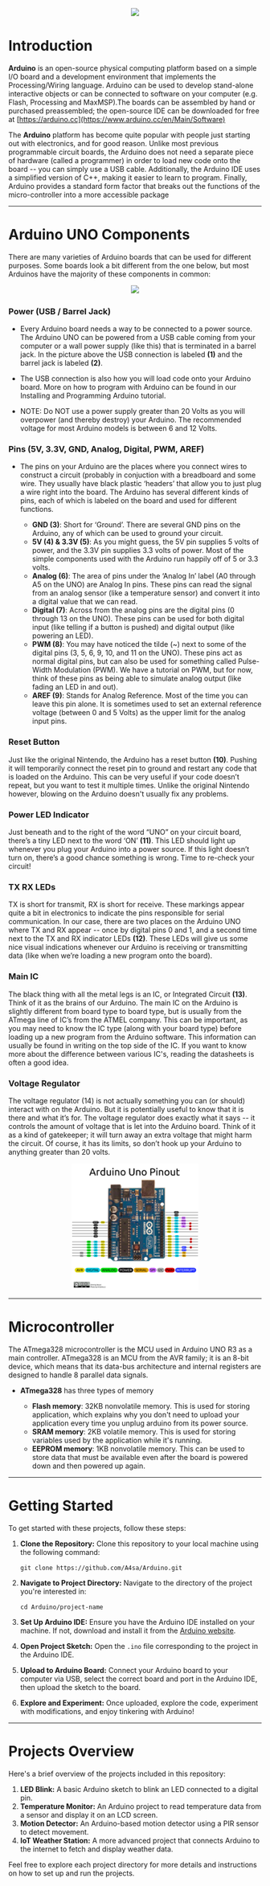 
<p align="center">
	<img src="http://content.arduino.cc/brand/arduino-color.svg" width="50%" />
</p>

# Introduction
**Arduino** is an open-source physical computing platform based on a simple I/O board and a development environment that implements the Processing/Wiring
language. Arduino can be used to develop stand-alone interactive objects or can be connected to software on your computer (e.g. Flash, Processing and MaxMSP).The boards can be assembled by hand or purchased preassembled; the open-source IDE can be downloaded for free at [https://arduino.cc](https://www.arduino.cc/en/Main/Software)

The **Arduino** platform has become quite popular with people just starting out with electronics, and for good reason. Unlike most previous programmable circuit boards, the Arduino does not need a separate piece of hardware (called a programmer) in order to load new code onto the board -- you can simply use a USB cable. Additionally, the Arduino IDE uses a simplified version of C++, making it easier to learn to program. Finally, Arduino provides a standard form factor that breaks out the functions of the micro-controller into a more accessible package <hr>

# Arduino UNO Components
There are many varieties of Arduino boards that can be used for different purposes. Some boards look a bit different from the one below, but most Arduinos have the majority of these components in common:
<p align="center">
	<img src="https://cdn.sparkfun.com/r/600-600/assets/b/f/e/9/c/513824face395f6d3d000000.png" width="50%" />
</p>

### Power (USB / Barrel Jack)
- Every Arduino board needs a way to be connected to a power source. The Arduino UNO can be powered from a USB cable coming from your computer or a wall power supply (like this) that is terminated in a barrel jack. In the picture above the USB connection is labeled **(1)** and the barrel jack is labeled **(2)**.

- The USB connection is also how you will load code onto your Arduino board. More on how to program with Arduino can be found in our Installing and Programming Arduino tutorial.

- NOTE: Do NOT use a power supply greater than 20 Volts as you will overpower (and thereby destroy) your Arduino. The recommended voltage for most Arduino models is between 6 and 12 Volts.

### Pins (5V, 3.3V, GND, Analog, Digital, PWM, AREF)
- The pins on your Arduino are the places where you connect wires to construct a circuit (probably in conjuction with a breadboard and some wire. They usually have black plastic ‘headers’ that allow you to just plug a wire right into the board. The Arduino has several different kinds of pins, each of which is labeled on the board and used for different functions.

  - **GND (3)**: Short for ‘Ground’. There are several GND pins on the Arduino, any of which can be used to ground your circuit.
  - **5V (4) & 3.3V (5)**: As you might guess, the 5V pin supplies 5 volts of power, and the 3.3V pin supplies 3.3 volts of power. Most of the simple components used with the Arduino run happily off of 5 or 3.3 volts.
  - **Analog (6)**: The area of pins under the ‘Analog In’ label (A0 through A5 on the UNO) are Analog In pins. These pins can read the signal from an analog sensor (like a temperature sensor) and convert it into a digital value that we can read.
  - **Digital (7)**: Across from the analog pins are the digital pins (0 through 13 on the UNO). These pins can be used for both digital input (like telling if a button is pushed) and digital output (like powering an LED).
  - **PWM (8)**: You may have noticed the tilde (~) next to some of the digital pins (3, 5, 6, 9, 10, and 11 on the UNO). These pins act as normal digital pins, but can also be used for something called Pulse-Width Modulation (PWM). We have a tutorial on PWM, but for now, think of these pins as being able to simulate analog output (like fading an LED in and out).
  - **AREF (9)**: Stands for Analog Reference. Most of the time you can leave this pin alone. It is sometimes used to set an external reference voltage (between 0 and 5 Volts) as the upper limit for the analog input pins.
 
### Reset Button
Just like the original Nintendo, the Arduino has a reset button **(10)**. Pushing it will temporarily connect the reset pin to ground and restart any code that is loaded on the Arduino. This can be very useful if your code doesn’t repeat, but you want to test it multiple times. Unlike the original Nintendo however, blowing on the Arduino doesn't usually fix any problems.

### Power LED Indicator
Just beneath and to the right of the word “UNO” on your circuit board, there’s a tiny LED next to the word ‘ON’ **(11)**. This LED should light up whenever you plug your Arduino into a power source. If this light doesn’t turn on, there’s a good chance something is wrong. Time to re-check your circuit!

### TX RX LEDs
TX is short for transmit, RX is short for receive. These markings appear quite a bit in electronics to indicate the pins responsible for serial communication. In our case, there are two places on the Arduino UNO where TX and RX appear -- once by digital pins 0 and 1, and a second time next to the TX and RX indicator LEDs **(12)**. These LEDs will give us some nice visual indications whenever our Arduino is receiving or transmitting data (like when we’re loading a new program onto the board).

### Main IC
The black thing with all the metal legs is an IC, or Integrated Circuit **(13)**. Think of it as the brains of our Arduino. The main IC on the Arduino is slightly different from board type to board type, but is usually from the ATmega line of IC’s from the ATMEL company. This can be important, as you may need to know the IC type (along with your board type) before loading up a new program from the Arduino software. This information can usually be found in writing on the top side of the IC. If you want to know more about the difference between various IC's, reading the datasheets is often a good idea.

### Voltage Regulator
The voltage regulator (14) is not actually something you can (or should) interact with on the Arduino. But it is potentially useful to know that it is there and what it’s for. The voltage regulator does exactly what it says -- it controls the amount of voltage that is let into the Arduino board. Think of it as a kind of gatekeeper; it will turn away an extra voltage that might harm the circuit. Of course, it has its limits, so don’t hook up your Arduino to anything greater than 20 volts. 

<p align="center">
	<img src="https://github.com/Bouni/Arduino-Pinout/raw/master/Arduino%20Uno%20Pinout.png" width="50%" />
</p> <hr>

# Microcontroller
The ATmega328 microcontroller is the MCU used in Arduino UNO R3 as a main controller. ATmega328 is an MCU from the AVR family; it is an 8-bit device, which means that its data-bus architecture and internal registers are designed to handle 8 parallel data signals.

- **ATmega328** has three types of memory

  - **Flash memory**: 32KB nonvolatile memory. This is used for storing application, which explains why you don't need to upload your application every time you unplug arduino from its power source.
  - **SRAM memory**: 2KB volatile memory. This is used for storing variables used by the application while it's running.
  - **EEPROM memory**: 1KB nonvolatile memory. This can be used to store data that must be available even after the board is powered down and then powered up again.
 <hr>

# Getting Started

To get started with these projects, follow these steps:

1. **Clone the Repository:** Clone this repository to your local machine using the following command:

    ```
    git clone https://github.com/A4sa/Arduino.git
    ```

2. **Navigate to Project Directory:** Navigate to the directory of the project you're interested in:

    ```
    cd Arduino/project-name
    ```

3. **Set Up Arduino IDE:** Ensure you have the Arduino IDE installed on your machine. If not, download and install it from the [Arduino website](https://www.arduino.cc/en/software).

4. **Open Project Sketch:** Open the `.ino` file corresponding to the project in the Arduino IDE.

5. **Upload to Arduino Board:** Connect your Arduino board to your computer via USB, select the correct board and port in the Arduino IDE, then upload the sketch to the board.

6. **Explore and Experiment:** Once uploaded, explore the code, experiment with modifications, and enjoy tinkering with Arduino!
-----
# Projects Overview

Here's a brief overview of the projects included in this repository:

1. **LED Blink:** A basic Arduino sketch to blink an LED connected to a digital pin.
2. **Temperature Monitor:** An Arduino project to read temperature data from a sensor and display it on an LCD screen.
3. **Motion Detector:** An Arduino-based motion detector using a PIR sensor to detect movement.
4. **IoT Weather Station:** A more advanced project that connects Arduino to the internet to fetch and display weather data.

Feel free to explore each project directory for more details and instructions on how to set up and run the projects.
